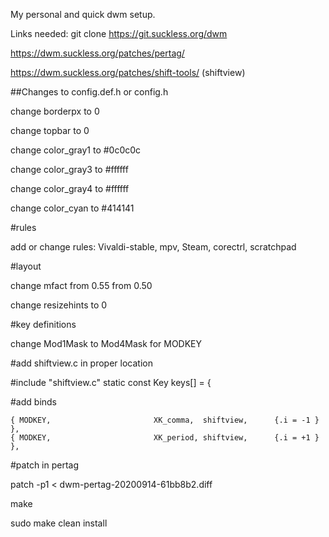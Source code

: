 My personal and quick dwm setup.

Links needed:
git clone https://git.suckless.org/dwm

https://dwm.suckless.org/patches/pertag/

https://dwm.suckless.org/patches/shift-tools/ (shiftview)

##Changes to config.def.h or config.h

change borderpx to 0

change topbar to 0

change color_gray1 to #0c0c0c

change color_gray3 to #ffffff

change color_gray4 to #ffffff

change color_cyan to #414141

#rules

add or change rules: Vivaldi-stable, mpv, Steam, corectrl, scratchpad

#layout

change mfact from 0.55 from 0.50

change resizehints to 0

#key definitions

change Mod1Mask to Mod4Mask for MODKEY

#add shiftview.c in proper location
 
#include "shiftview.c"
static const Key keys[] = {

#add binds

    { MODKEY,                       XK_comma,  shiftview,      {.i = -1 } },
    { MODKEY,                       XK_period, shiftview,      {.i = +1 } },

#patch in pertag

patch -p1 < dwm-pertag-20200914-61bb8b2.diff 


make

sudo make clean install  
